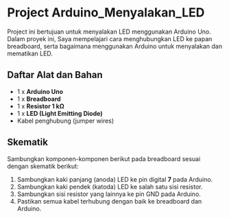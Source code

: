 # Project Arduino_Menyalakan_LED

Project ini bertujuan untuk menyalakan LED menggunakan Arduino Uno. Dalam proyek ini, Saya mempelajari cara menghubungkan LED ke papan breadboard, serta bagaimana menggunakan Arduino untuk menyalakan dan mematikan LED.

## Daftar Alat dan Bahan

- 1 x **Arduino Uno**
- 1 x **Breadboard**
- 1 x **Resistor 1 kΩ**
- 1 x **LED (Light Emitting Diode)**
- Kabel penghubung (jumper wires)

## Skematik

Sambungkan komponen-komponen berikut pada breadboard sesuai dengan skematik berikut:

1. Sambungkan kaki panjang (anoda) LED ke pin digital **7** pada Arduino.
2. Sambungkan kaki pendek (katoda) LED ke salah satu sisi resistor.
3. Sambungkan sisi resistor yang lainnya ke pin GND pada Arduino.
4. Pastikan semua kabel terhubung dengan baik ke breadboard dan Arduino.
